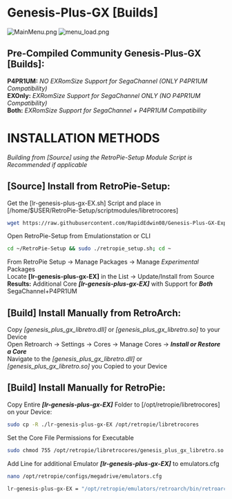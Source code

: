 # Genesis-Plus-GX [Builds]  
![MainMenu.png](https://bitbucket.org/repo/7AjE6M/images/3565283297-MainMenu.png)
![menu_load.png](https://bitbucket.org/repo/7AjE6M/images/164055790-menu_load.png)  

## Pre-Compiled Community Genesis-Plus-GX [Builds]:  
**P4PR1UM:** *NO EXRomSize Support for SegaChannel (ONLY P4PR1UM Compatibility)*  
**EXOnly:** *EXRomSize Support for SegaChannel ONLY (NO P4PR1UM Compatibility)*  
**Both:** *EXRomSize Support for SegaChannel + P4PR1UM Compatibility*  

# INSTALLATION METHODS  
*Building from [Source] using the RetroPie-Setup Module Script is Recommended if applicable*  

## [Source] Install from RetroPie-Setup:  
Get the [lr-genesis-plus-gx-EX.sh] Script and place in [/home/$USER/RetroPie-Setup/scriptmodules/libretrocores]  
```bash
wget https://raw.githubusercontent.com/RapidEdwin08/Genesis-Plus-GX-Expanded-Rom-Size/master/builds/lr-genesis-plus-gx-EX.sh -P ~/RetroPie-Setup/scriptmodules/libretrocores/
```
Open RetroPie-Setup from Emulationstation or CLI  
```bash
cd ~/RetroPie-Setup && sudo ./retropie_setup.sh; cd ~
```
From RetroPie Setup -> Manage Packages -> Manage *Experimental* Packages  
Locate **[lr-genesis-plus-gx-EX]** in the List -> Update/Install from Source  
**Results:** Additional Core ***[lr-genesis-plus-gx-EX]*** with Support for ***Both*** SegaChannel+P4PR1UM  

## [Build] Install Manually from RetroArch:  
Copy *[genesis_plus_gx_libretro.dll]* or *[genesis_plus_gx_libretro.so]* to your Device  
Open Retroarch -> Settings -> Cores -> Manage Cores -> ***Install or Restore a Core***  
Navigate to the *[genesis_plus_gx_libretro.dll]* or *[genesis_plus_gx_libretro.so]* you Copied to your Device  

## [Build] Install Manually for RetroPie:  
Copy Entire ***[lr-genesis-plus-gx-EX]*** Folder to [/opt/retropie/libretrocores] on your Device:  
```bash
sudo cp -R ./lr-genesis-plus-gx-EX /opt/retropie/libretrocores

```
Set the Core File Permissions for Executable  
```bash
sudo chmod 755 /opt/retropie/libretrocores/genesis_plus_gx_libretro.so

```
Add Line for additional Emulator ***[lr-genesis-plus-gx-EX]*** to emulators.cfg  
```bash
nano /opt/retropie/configs/megadrive/emulators.cfg
```
```bash
lr-genesis-plus-gx-EX = "/opt/retropie/emulators/retroarch/bin/retroarch -L /opt/retropie/libretrocores/lr-genesis-plus-gx-EX/genesis_plus_gx_libretro.so --config /opt/retropie/configs/megadrive/retroarch.cfg %ROM%"
```
